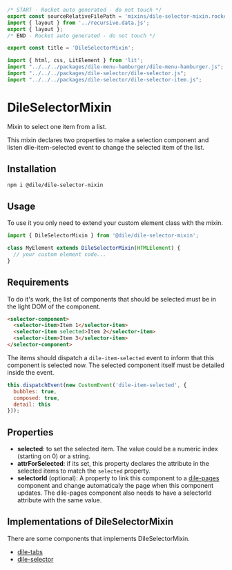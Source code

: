 ```js server
/* START - Rocket auto generated - do not touch */
export const sourceRelativeFilePath = 'mixins/dile-selector-mixin.rocket.md';
import { layout } from '../recursive.data.js';
export { layout };
/* END - Rocket auto generated - do not touch */

export const title = 'DileSelectorMixin';
```

```js script
import { html, css, LitElement } from 'lit'; 
import "../../../packages/dile-menu-hamburger/dile-menu-hamburger.js";
import "../../../packages/dile-selector/dile-selector.js";
import "../../../packages/dile-selector/dile-selector-item.js";
```

# DileSelectorMixin

Mixin to select one item from a list.

This mixin declares two properties to make a selection component and listen dile-item-selected event to change the selected item of the list.

## Installation

```bash
npm i @dile/dile-selector-mixin
```

## Usage

To use it you only need to extend your custom element class with the mixin.

```javascript
import { DileSelectorMixin } from '@dile/dile-selector-mixin';

class MyElement extends DileSelectorMixin(HTMLElement) {
  // your custom element code...
}
```

## Requirements

To do it's work, the list of components that should be selected must be in the light DOM of the component. 

```html
<selector-component>
  <selector-item>Item 1</selector-item>
  <selector-item selected>Item 2</selector-item>
  <selector-item>Item 3</selector-item>
</selector-component>
```

The items should dispatch a ```dile-item-selected``` event to inform that this component is selected now. The selected component itself must be detailed inside the event.

```javascript
this.dispatchEvent(new CustomEvent('dile-item-selected', {
  bubbles: true,
  composed: true,
  detail: this
}));
```

## Properties

- **selected**: to set the selected item. The value could be a numeric index (starting on 0) or a string.
- **attrForSelected**: if its set, this property declares the attribute in the selected items to match the ```selected``` property. 
- **selectorId** (optional): A property to link this component to a [dile-pages](https://github.com/Polydile/dile-components/tree/master/packages/dile-pages) component and change automaticaly the page when this component updates. The dile-pages component also needs to have a selectorId attribute with the same value.

## Implementations of DileSelectorMixin

There are some components that implements DileSelectorMixin.

- [dile-tabs](/components/dile-tabs)
- [dile-selector](/components/dile-selector)
